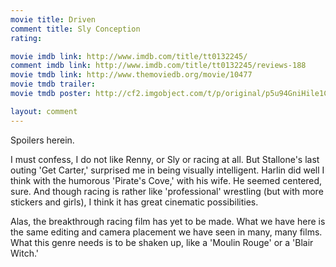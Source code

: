 ```yaml
---
movie title: Driven
comment title: Sly Conception
rating: 

movie imdb link: http://www.imdb.com/title/tt0132245/
comment imdb link: http://www.imdb.com/title/tt0132245/reviews-188
movie tmdb link: http://www.themoviedb.org/movie/10477
movie tmdb trailer: 
movie tmdb poster: http://cf2.imgobject.com/t/p/original/p5u94GniHile1CBtdA8C33AvkZI.jpg

layout: comment
---
```


Spoilers herein.

I must confess, I do not like Renny, or Sly or racing at all. But Stallone's last outing 'Get Carter,' surprised me in being visually intelligent. Harlin did well I think with the humorous 'Pirate's Cove,' with his wife. He seemed centered, sure. And though racing is rather like 'professional' wrestling (but with more stickers and girls), I think it has great cinematic possibilities.

Alas, the breakthrough racing film has yet to be made. What we have here is the same editing and camera placement we have seen in many, many films. What this genre needs is to be shaken up, like a 'Moulin Rouge' or a 'Blair Witch.'
